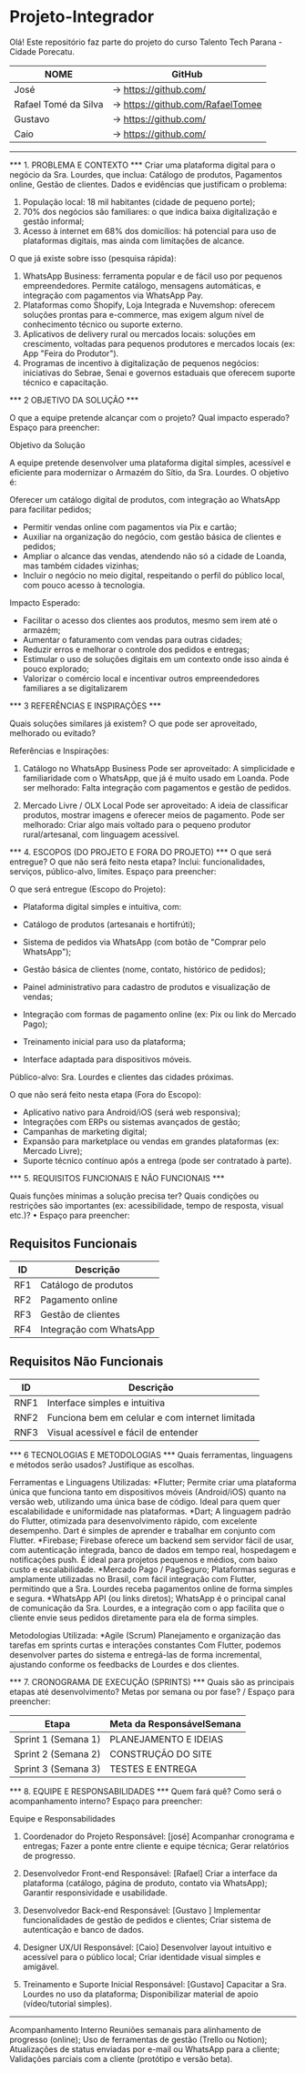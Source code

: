 # Projeto-Integrador

Olá! Este repositório faz parte do projeto do curso Talento Tech Parana - Cidade Porecatu. 

NOME                               |GitHub
-----------------------------------|----------------------------------------
José                               |-> https://github.com/
Rafael Tomé da Silva               |-> https://github.com/RafaelTomee
Gustavo                            |-> https://github.com/
Caio                               |-> https://github.com/
----------------------------------------------------------------------------


*** 1. PROBLEMA E CONTEXTO  ***
  Criar uma plataforma digital para o negócio da Sra. Lourdes, que inclua:
Catálogo de produtos,
Pagamentos online,
Gestão de clientes.
Dados e evidências que justificam o problema:

  1. População local: 18 mil habitantes (cidade de pequeno porte); 
  2. 70% dos negócios são familiares: o que indica baixa digitalização e gestão informal;
  3. Acesso à internet em 68% dos domicílios: há potencial para uso de plataformas digitais,
mas ainda com limitações de alcance.

O que já existe sobre isso (pesquisa rápida):

  1. WhatsApp Business: ferramenta popular e de fácil uso por pequenos empreendedores.
Permite catálogo, mensagens automáticas, e integração com pagamentos via WhatsApp
Pay.
  2. Plataformas como Shopify, Loja Integrada e Nuvemshop: oferecem soluções prontas para
e-commerce, mas exigem algum nível de conhecimento técnico ou suporte externo.
  3. Aplicativos de delivery rural ou mercados locais: soluções em crescimento, voltadas para
pequenos produtores e mercados locais (ex: App "Feira do Produtor").
  4. Programas de incentivo à digitalização de pequenos negócios: iniciativas do Sebrae,
Senai e governos estaduais que oferecem suporte técnico e capacitação.

*** 2 OBJETIVO DA SOLUÇÃO ***

 O que a equipe pretende alcançar com o
projeto?
Qual impacto esperado?
Espaço para preencher: 

Objetivo da Solução

A equipe pretende desenvolver uma plataforma digital simples, acessível e eficiente para
modernizar o Armazém do Sítio, da Sra. Lourdes. 
O objetivo é:

  Oferecer um catálogo digital de produtos, com integração ao WhatsApp para facilitar
pedidos;
* Permitir vendas online com pagamentos via Pix e cartão;
* Auxiliar na organização do negócio, com gestão básica de clientes e pedidos;
* Ampliar o alcance das vendas, atendendo não só a cidade de Loanda, mas também cidades
vizinhas;
* Incluir o negócio no meio digital, respeitando o perfil do público local, com pouco acesso à
tecnologia.

Impacto Esperado:  

* Facilitar o acesso dos clientes aos produtos, mesmo sem irem até o armazém;
* Aumentar o faturamento com vendas para outras cidades;
* Reduzir erros e melhorar o controle dos pedidos e entregas;
* Estimular o uso de soluções digitais em um contexto onde isso ainda é pouco explorado;
* Valorizar o comércio local e incentivar outros empreendedores familiares a se digitalizarem

*** 3 REFERÊNCIAS E INSPIRAÇÕES ***

  Quais soluções similares já existem?
○ que pode ser aproveitado, melhorado ou
evitado? 

Referências e Inspirações:

1. Catálogo no WhatsApp Business
Pode ser aproveitado: A simplicidade e familiaridade com o WhatsApp, que já é muito usado
em Loanda.
Pode ser melhorado: Falta integração com pagamentos e gestão de pedidos.

3. Mercado Livre / OLX Local
Pode ser aproveitado: A ideia de classificar produtos, mostrar imagens e oferecer meios de
pagamento.
Pode ser melhorado: Criar algo mais voltado para o pequeno produtor rural/artesanal, com
linguagem acessível.

*** 4. ESCOPOS (DO PROJETO E FORA DO PROJETO) ***
  O que será entregue?
O que não será feito nesta etapa?
Inclui: funcionalidades, serviços, público-alvo, limites.
Espaço para preencher:

O que será entregue (Escopo do Projeto):

* Plataforma digital simples e intuitiva, com:
* Catálogo de produtos (artesanais e hortifrúti);
* Sistema de pedidos via WhatsApp (com botão de "Comprar pelo WhatsApp");
* Gestão básica de clientes (nome, contato, histórico de pedidos);
* Painel administrativo para cadastro de produtos e visualização de vendas;
* Integração com formas de pagamento online (ex: Pix ou link do Mercado Pago);

* Treinamento inicial para uso da plataforma;
* Interface adaptada para dispositivos móveis.

Público-alvo: Sra. Lourdes e clientes das cidades próximas.

O que não será feito nesta etapa (Fora do Escopo):

* Aplicativo nativo para Android/iOS (será web responsiva);
* Integrações com ERPs ou sistemas avançados de gestão;
* Campanhas de marketing digital;
* Expansão para marketplace ou vendas em grandes plataformas (ex: Mercado Livre);
* Suporte técnico contínuo após a entrega (pode ser contratado à parte).

*** 5. REQUISITOS FUNCIONAIS E NÃO FUNCIONAIS ***

 Quais funções mínimas a solução precisa ter?
Quais condições ou restrições são importantes (ex: acessibilidade, tempo de resposta,
visual etc.)?
• Espaço para preencher:

## Requisitos Funcionais

| ID  | Descrição                          |
|-----|-------------------------------------|
| RF1 | Catálogo de produtos                |
| RF2 | Pagamento online                    |
| RF3 | Gestão de clientes                  |
| RF4 | Integração com WhatsApp             |

## Requisitos Não Funcionais

| ID   | Descrição                                                         |
|------|-------------------------------------------------------------------|
| RNF1 | Interface simples e intuitiva                                     |
| RNF2 | Funciona bem em celular e com internet limitada                   |
| RNF3 | Visual acessível e fácil de entender                              |

*** 6 TECNOLOGIAS E METODOLOGIAS ***
 Quais ferramentas, linguagens e métodos serão usados?
Justifique as escolhas.

Ferramentas e Linguagens Utilizadas:
*Flutter;
Permite criar uma plataforma única que funciona tanto em dispositivos móveis (Android/iOS)
quanto na versão web, utilizando uma única base de código. Ideal para quem quer
escalabilidade e uniformidade nas plataformas.
*Dart;
A linguagem padrão do Flutter, otimizada para desenvolvimento rápido, com excelente
desempenho. Dart é simples de aprender e trabalhar em conjunto com Flutter.
*Firebase;
Firebase oferece um backend sem servidor fácil de usar, com autenticação integrada, banco
de dados em tempo real, hospedagem e notificações push. É ideal para projetos pequenos
e médios, com baixo custo e escalabilidade.
*Mercado Pago / PagSeguro;
Plataformas seguras e amplamente utilizadas no Brasil, com fácil integração com Flutter,
permitindo que a Sra. Lourdes receba pagamentos online de forma simples e segura.
*WhatsApp API (ou links diretos);
WhatsApp é o principal canal de comunicação da Sra. Lourdes, e a integração com o app
facilita que o cliente envie seus pedidos diretamente para ela de forma simples.

Metodologias Utilizada:
*Agile (Scrum)
Planejamento e organização das tarefas em sprints curtas e interações constantes
Com Flutter, podemos desenvolver partes do sistema e entregá-las de forma incremental,
ajustando conforme os feedbacks de Lourdes e dos clientes.

*** 7. CRONOGRAMA DE EXECUÇÃO (SPRINTS) ***
 Quais são as principais etapas até desenvolvimento?
Metas por semana ou por fase?
/ Espaço para preencher:

|Etapa              | Meta da ResponsávelSemana  |
|-------------------|----------------------------|
|Sprint 1 (Semana 1)| PLANEJAMENTO E IDEIAS      |
|Sprint 2 (Semana 2)| CONSTRUÇÃO DO SITE         |
|Sprint 3 (Semana 3)| TESTES E ENTREGA           |

*** 8. EQUIPE E RESPONSABILIDADES ***
 Quem fará quê?
Como será o acompanhamento interno?
Espaço para preencher:


Equipe e Responsabilidades
1. Coordenador do Projeto
Responsável: [josé]
Acompanhar cronograma e entregas;
Fazer a ponte entre cliente e equipe técnica;
Gerar relatórios de progresso.

3. Desenvolvedor Front-end
Responsável: [Rafael]
Criar a interface da plataforma (catálogo, página de produto, contato via WhatsApp);
Garantir responsividade e usabilidade.

5. Desenvolvedor Back-end
Responsável: [Gustavo ]
Implementar funcionalidades de gestão de pedidos e clientes;
Criar sistema de autenticação e banco de dados.

7. Designer UX/UI
Responsável: [Caio]
Desenvolver layout intuitivo e acessível para o público local;
Criar identidade visual simples e amigável.

9. Treinamento e Suporte Inicial
Responsável: [Gustavo]
Capacitar a Sra. Lourdes no uso da plataforma;
Disponibilizar material de apoio (vídeo/tutorial simples).

---
Acompanhamento Interno
Reuniões semanais para alinhamento de progresso (online);
Uso de ferramentas de gestão (Trello ou Notion);
Atualizações de status enviadas por e-mail ou WhatsApp para a cliente;
Validações parciais com a cliente (protótipo e versão beta).
